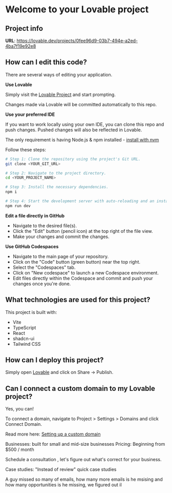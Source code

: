 # Welcome to your Lovable project

## Project info

**URL**: https://lovable.dev/projects/0fee96d9-03b7-494e-a2ed-4ba7f19e92e8

## How can I edit this code?

There are several ways of editing your application.

**Use Lovable**

Simply visit the [Lovable Project](https://lovable.dev/projects/0fee96d9-03b7-494e-a2ed-4ba7f19e92e8) and start prompting.

Changes made via Lovable will be committed automatically to this repo.

**Use your preferred IDE**

If you want to work locally using your own IDE, you can clone this repo and push changes. Pushed changes will also be reflected in Lovable.

The only requirement is having Node.js & npm installed - [install with nvm](https://github.com/nvm-sh/nvm#installing-and-updating)

Follow these steps:

```sh
# Step 1: Clone the repository using the project's Git URL.
git clone <YOUR_GIT_URL>

# Step 2: Navigate to the project directory.
cd <YOUR_PROJECT_NAME>

# Step 3: Install the necessary dependencies.
npm i

# Step 4: Start the development server with auto-reloading and an instant preview.
npm run dev
```

**Edit a file directly in GitHub**

- Navigate to the desired file(s).
- Click the "Edit" button (pencil icon) at the top right of the file view.
- Make your changes and commit the changes.

**Use GitHub Codespaces**

- Navigate to the main page of your repository.
- Click on the "Code" button (green button) near the top right.
- Select the "Codespaces" tab.
- Click on "New codespace" to launch a new Codespace environment.
- Edit files directly within the Codespace and commit and push your changes once you're done.

## What technologies are used for this project?

This project is built with:

- Vite
- TypeScript
- React
- shadcn-ui
- Tailwind CSS

## How can I deploy this project?

Simply open [Lovable](https://lovable.dev/projects/0fee96d9-03b7-494e-a2ed-4ba7f19e92e8) and click on Share -> Publish.

## Can I connect a custom domain to my Lovable project?

Yes, you can!

To connect a domain, navigate to Project > Settings > Domains and click Connect Domain.

Read more here: [Setting up a custom domain](https://docs.lovable.dev/features/custom-domain#custom-domain)


Businesses: built for small and mid-size businesses
Pricing: Beginning from $500 / month

Schedule a consultation , let's figure out what's correct for your business.

Case studies: "Instead of review" 
quick case studies

A guy missed so many of emails, how many more emails is he msising and how many opportunities is he missing,
we figured out il